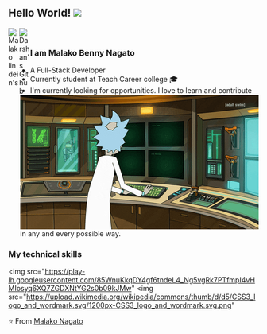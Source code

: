## Hello World! <img src="https://raw.githubusercontent.com/iampavangandhi/iampavangandhi/master/gifs/Hi.gif" width="30px"></h2>

<a href="https://www.linkedin.com/in/malako-benny-nagato-209838219">
  <img align="left" alt="Malako lindein's" width="22px" src="https://cdn.jsdelivr.net/npm/simple-icons@v3/icons/linkedin.svg" />
</a>
<a href="https://github.com/MalakoN17">
  <img align="left" alt="Darshan's Github" width="22px" src="https://cdn.jsdelivr.net/npm/simple-icons@v3/icons/github.svg" />
</a>

<br />
<img align="right" alt="GIF" src="https://github.com/darshan-jain/darshan-jain/blob/master/rick.gif" />

### I am Malako Benny Nagato
- A Full-Stack Developer 
- Currently student at Teach Career college 🎓 
- I'm currently looking for opportunities. I love to learn and contribute in any and every possible way.
### My technical skills 
<img src="https://play-lh.googleusercontent.com/85WnuKkqDY4gf6tndeL4_Ng5vgRk7PTfmpI4vHMIosyq6XQ7ZGDXNtYG2s0b09kJMw"
<img src="https://upload.wikimedia.org/wikipedia/commons/thumb/d/d5/CSS3_logo_and_wordmark.svg/1200px-CSS3_logo_and_wordmark.svg.png"

⭐️ From [Malako Nagato](https://github.com/MalakoN17)
